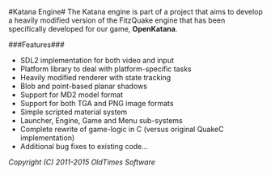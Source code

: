#Katana Engine#
The Katana engine is part of a project that aims to develop a heavily modified version of the FitzQuake engine that has been specifically developed for our game, **OpenKatana**.

###Features###
- SDL2 implementation for both video and input
- Platform library to deal with platform-specific tasks
- Heavily modified renderer with state tracking
- Blob and point-based planar shadows
- Support for MD2 model format
- Support for both TGA and PNG image formats
- Simple scripted material system
- Launcher, Engine, Game and Menu sub-systems
- Complete rewrite of game-logic in C (versus original QuakeC implementation)
- Additional bug fixes to existing code...

*Copyright (C) 2011-2015 OldTimes Software*

